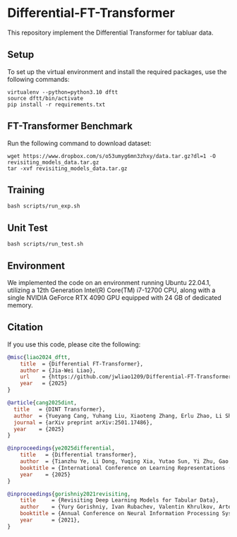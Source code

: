 # Differential-FT-Transformer

This repository implement the Differential Transformer for tabluar data.


## Setup
To set up the virtual environment and install the required packages, use the following commands:
```
virtualenv --python=python3.10 dftt
source dftt/bin/activate
pip install -r requirements.txt
```

## FT-Transformer Benchmark
Run the following command to download dataset:
```
wget https://www.dropbox.com/s/o53umyg6mn3zhxy/data.tar.gz?dl=1 -O revisiting_models_data.tar.gz
tar -xvf revisiting_models_data.tar.gz
```


## Training
```
bash scripts/run_exp.sh
```


## Unit Test
```
bash scripts/run_test.sh
```


## Environment
We implemented the code on an environment running Ubuntu 22.04.1, utilizing a 12th Generation Intel(R) Core(TM) i7-12700 CPU, along with a single NVIDIA GeForce RTX 4090 GPU equipped with 24 GB of dedicated memory.


## Citation
If you use this code, please cite the following:
```bibtex
@misc{liao2024_dftt,
    title  = {Differential FT-Transformer},
    author = {Jia-Wei Liao},
    url    = {https://github.com/jwliao1209/Differential-FT-Transformer},
    year   = {2025}
}

@article{cang2025dint,
  title   = {DINT Transformer},
  author  = {Yueyang Cang, Yuhang Liu, Xiaoteng Zhang, Erlu Zhao, Li Shi},
  journal = {arXiv preprint arXiv:2501.17486},
  year    = {2025}
}

@inproceedings{ye2025differential,
    title   = {Differential transformer},
    author  = {Tianzhu Ye, Li Dong, Yuqing Xia, Yutao Sun, Yi Zhu, Gao Huang, Furu Wei},
    booktitle = {International Conference on Learning Representations (ICLR)},
    year    = {2025}
}

@inproceedings{gorishniy2021revisiting,
    title     = {Revisiting Deep Learning Models for Tabular Data},
    author    = {Yury Gorishniy, Ivan Rubachev, Valentin Khrulkov, Artem Babenko},
    booktitle = {Annual Conference on Neural Information Processing Systems (NeurIPS)},
    year      = {2021},
}
```
